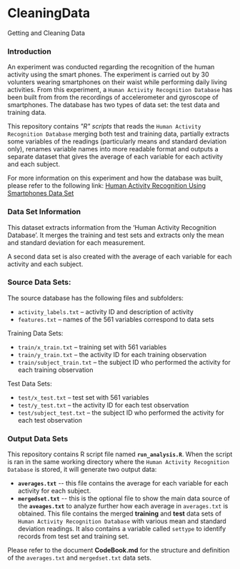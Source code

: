 CleaningData
============

Getting and Cleaning Data 


### Introduction

An experiment was conducted regarding the recognition of the human activity using the smart phones. The experiment is carried out by 30 volunters wearing smartphones on their waist while performing daily living activities. From this experiment, a `Human Activity Recognition Database` has been built from from the recordings of accelerometer and gyroscope of smartphones. The database has two types of data set: the test data and training data.

This repository contains *"R" scripts* that reads the `Human Activity Recognition Database` merging both test and training data, partially extracts some variables of the readings (particularly means and standard deviation only), renames variable names into more readable format and outputs a separate dataset that gives the average of each variable for each activity and each subject. 

For more information on this experiment and how the database was built, please refer to the following link: [Human Activity Recognition Using Smartphones Data Set](http://archive.ics.uci.edu/ml/datasets/Human+Activity+Recognition+Using+Smartphones) 


### Data Set Information

This dataset extracts information from the ‘Human Activity Recognition Database’. It merges the training and test sets and extracts only the mean and standard deviation for each measurement.

A second data set is also created with the average of each variable for each activity and each subject.


 
### Source Data Sets:

The source database has the following files and subfolders:
* `activity_labels.txt` – activity ID and description of activity
* `features.txt` – names of the 561 variables correspond to data sets

Training Data Sets:
* `train/x_train.txt` – training set with 561 variables
* `train/y_train.txt` – the activity ID for each training observation
* `train/subject_train.txt` – the subject ID who performed the activity for each training observation

Test Data Sets:
* `test/x_test.txt` – test set with 561 variables
* `test/y_test.txt` – the activity ID for each test observation
* `test/subject_test.txt` – the subject ID who performed the activity for each test observation



### Output Data Sets
This repository contains R script file named **`run_analysis.R`**. When the script is ran in the same working directory where the `Human Activity Recognition Database` is stored, it will generate two output data:
* **`averages.txt`** -- this file contains the average for each variable for each activity for each subject.
* **`mergedset.txt`** -- this is the optional file to show the main data source of the **`aveages.txt`** to analyze further how each average in `averages.txt` is obtained. This file contains the merged **training** and **test** data sets of `Human Activity Recognition Database` with various mean and standard deviation readings. It also contains a variable called `settype` to identify records from test set and training set.


Please refer to the document **CodeBook.md** for the structure and definition of the `averages.txt` and `mergedset.txt` data sets.


